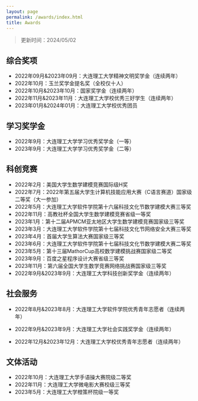 ```yaml
---
layout: page
permalink: /awards/index.html
title: Awards
---
```


> 更新时间：2024/05/02

## 综合奖项

- 2022年09月&2023年09月：大连理工大学精神文明奖学金（连续两年）
- 2022年10月：玉兰奖学金提名奖（全校仅十人）
- 2022年10月&2023年10月：国家奖学金（连续两年）
- 2022年11月&2023年11月：大连理工大学校优秀三好学生（连续两年）
- 2023年01月&2024年01月：大连理工大学校优秀团员

## 学习奖学金

- 2022年9月：大连理工大学学习优秀奖学金（一等）
- 2023年9月：大连理工大学学习优秀奖学金（二等）

## 科创竞赛

- 2022年2月：美国大学生数学建模竞赛国际级H奖
- 2022年7月：2022年第五届大学生计算机技能应用大赛（C语言赛道）国家级二等奖（大一参加）
- 2022年5月：大连理工大学软件学院第十六届科技文化节数学建模大赛三等奖
- 2022年11月：高教社杯全国大学生数学建模竞赛省级一等奖
- 2023年1月：第十二届APMCM亚太地区大学生数学建模竞赛国家级三等奖
- 2023年3月：大连理工大学软件学院第十七届科技文化节网络安全大赛三等奖
- 2023年4月：首届大学生算法大赛国家级三等奖
- 2023年6月：大连理工大学软件学院第十七届科技文化节数学建模大赛二等奖
- 2023年5月：第十三届MathorCup高校数学建模挑战赛国家级二等奖
- 2023年9月：百度之星程序设计大赛省级三等奖
- 2023年11月：第六届全国大学生数学竞赛网络挑战赛国家级三等奖
- 2022年9月&2023年9月：大连理工大学科技创新奖学金（连续两年）

## 社会服务

- 2022年8月&2023年8月：大连理工大学软件学院优秀青年志愿者（连续两年）
- 2022年9月&2023年9月：大连理工大学社会实践奖学金（连续两年）

- 2022年12月&2023年12月：大连理工大学校优秀青年志愿者（连续两年）

## 文体活动

- 2022年10月：大连理工大学手语操大赛院级二等奖
- 2022年11月：大连理工大学微电影大赛校级三等奖
- 2023年5月：大连理工大学橙策杯院级一等奖